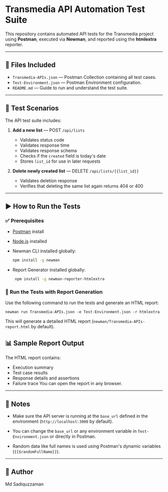 # Transmedia API Automation Test Suite

This repository contains automated API tests for the Transmedia project using **Postman**, executed via **Newman**, and reported using the **htmlextra** reporter.

----------
## 📁 Files Included

-   `Transmedia-APIs.json` — Postman Collection containing all test cases.
-   `Test-Environment.json` — Postman Environment configuration.
-   `README.md` — Guide to run and understand the test suite.
    

----------
## 🧪 Test Scenarios

The API test suite includes:

1.  **Add a new list** — POST `/api/lists`
    
    -   Validates status code
    -   Validates response time
    -   Validates response schema
    -   Checks if the `created` field is today's date
    -   Stores `list_id` for use in later requests
2.  **Delete newly created list** — DELETE `/api/lists/{{list_id}}`
    
    -   Validates deletion response
    -   Verifies that deleting the same list again returns 404 or 400
        

----------

## ▶️ How to Run the Tests

### ✅ Prerequisites

-   [Postman](https://www.postman.com/downloads/) install
    
-   [Node.js](https://nodejs.org/) installed
    
-   Newman CLI installed globally:
    
    ```bash
    npm install -g newman
    ```
-   Report Generator installed globally:
   
      ``` bash
       npm install -g newman-reporter-htmlextra
      ```
### 🚀 Run the Tests with Report Generation

Use the following command to run the tests and generate an HTML report:

    newman run Transmedia-APIs.json -e Test-Environment.json -r htmlextra

This will generate a detailed HTML report (`newman/Transmedia-APIs-report.html` by default).
## 📊 Sample Report Output

The HTML report contains:

-   Execution summary
-   Test case results
-   Response details and assertions
-   Failure trace 
You can open the report in any browser.

----------

## 📌 Notes

-   Make sure the API server is running at the `base_url` defined in the environment (`http://localhost:3000` by default).
    
-   You can change the `base_url` or any environment variable in `Test-Environment.json` or directly in Postman.
    
-   Random data like full names is used using Postman's dynamic variables (`{{$randomFullName}}`).
    

----------

## 👤 Author
Md Sadiquzzaman